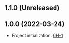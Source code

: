 ## 1.1.0 (Unreleased)

## 1.0.0 (2022-03-24)

- Project initialization. [GH-1](https://github.com/terraform-alicloud-modules/terraform-alicloud-arms/pull/1)
